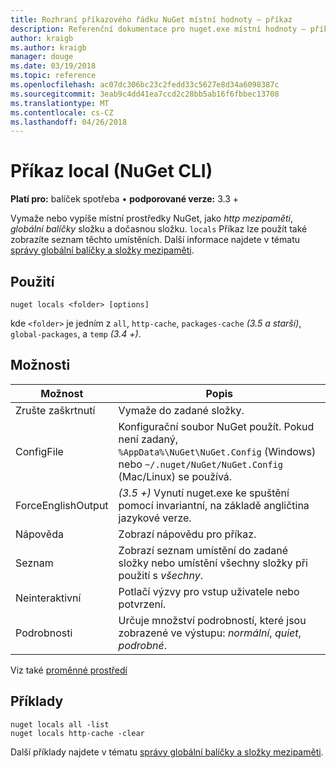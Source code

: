 ```yaml
---
title: Rozhraní příkazového řádku NuGet místní hodnoty – příkaz
description: Referenční dokumentace pro nuget.exe místní hodnoty – příkaz
author: kraigb
ms.author: kraigb
manager: douge
ms.date: 03/19/2018
ms.topic: reference
ms.openlocfilehash: ac07dc306bc23c2fedd33c5627e8d34a6098387c
ms.sourcegitcommit: 3eab9c4dd41ea7ccd2c28bb5ab16f6fbbec13708
ms.translationtype: MT
ms.contentlocale: cs-CZ
ms.lasthandoff: 04/26/2018
---
```

# <a name="locals-command-nuget-cli"></a>Příkaz local (NuGet CLI)

**Platí pro:** balíček spotřeba &bullet; **podporované verze:** 3.3 +

Vymaže nebo vypíše místní prostředky NuGet, jako *http mezipaměti*, *globální balíčky* složku a dočasnou složku. `locals` Příkaz lze použít také zobrazíte seznam těchto umístěních. Další informace najdete v tématu [správy globální balíčky a složky mezipaměti](../consume-packages/managing-the-global-packages-and-cache-folders.md).

## <a name="usage"></a>Použití

```cli
nuget locals <folder> [options]
```

kde `<folder>` je jedním z `all`, `http-cache`, `packages-cache` *(3.5 a starší)*, `global-packages`, a `temp` *(3.4 +)*.

## <a name="options"></a>Možnosti

| Možnost | Popis |
| --- | --- |
| Zrušte zaškrtnutí | Vymaže do zadané složky. |
| ConfigFile | Konfigurační soubor NuGet použít. Pokud není zadaný, `%AppData%\NuGet\NuGet.Config` (Windows) nebo `~/.nuget/NuGet/NuGet.Config` (Mac/Linux) se používá.|
| ForceEnglishOutput | *(3.5 +)*  Vynutí nuget.exe ke spuštění pomocí invariantní, na základě angličtina jazykové verze. |
| Nápověda | Zobrazí nápovědu pro příkaz. |
| Seznam | Zobrazí seznam umístění do zadané složky nebo umístění všechny složky při použití s *všechny*. |
| Neinteraktivní | Potlačí výzvy pro vstup uživatele nebo potvrzení. |
| Podrobnosti | Určuje množství podrobností, které jsou zobrazené ve výstupu: *normální*, *quiet*, *podrobné*. |

Viz také [proměnné prostředí](cli-ref-environment-variables.md)

## <a name="examples"></a>Příklady

```cli
nuget locals all -list
nuget locals http-cache -clear
```

Další příklady najdete v tématu [správy globální balíčky a složky mezipaměti](../consume-packages/managing-the-global-packages-and-cache-folders.md).
